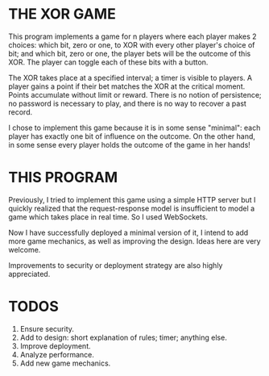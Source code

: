 # THE XOR GAME

This program implements a game for n players where each player makes 2 choices:
which bit, zero or one, to XOR with every other player's choice of bit;
and which bit, zero or one, the player bets will be the outcome of this XOR.
The player can toggle each of these bits with a button.

The XOR takes place at a specified interval; a timer is visible to players.
A player gains a point if their bet matches the XOR at the critical moment.
Points accumulate without limit or reward. There is no notion of persistence;
no password is necessary to play, and there is no way to recover a past record.

I chose to implement this game because it is in some sense "minimal":
each player has exactly one bit of influence on the outcome. On the other hand,
in some sense every player holds the outcome of the game in her hands!

# THIS PROGRAM

Previously, I tried to implement this game using a simple HTTP server
but I quickly realized that the request-response model is insufficient
to model a game which takes place in real time. So I used WebSockets.

Now I have successfully deployed a minimal version of it, I intend to add
more game mechanics, as well as improving the design.
Ideas here are very welcome.

Improvements to security or deployment strategy are also highly appreciated.

# TODOS
1. Ensure security.
2. Add to design: short explanation of rules; timer; anything else.
3. Improve deployment.
4. Analyze performance.
5. Add new game mechanics.

